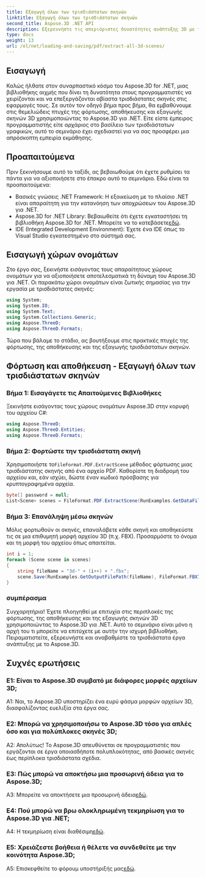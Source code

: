 ```yaml
---
title: Εξαγωγή όλων των τρισδιάστατων σκηνών
linktitle: Εξαγωγή όλων των τρισδιάστατων σκηνών
second_title: Aspose.3D .NET API
description: Εξερευνήστε τις απεριόριστες δυνατότητες ανάπτυξης 3D με το Aspose.3D για .NET. Φορτώστε, αποθηκεύστε και εξάγετε σκηνές χωρίς κόπο.
type: docs
weight: 13
url: /el/net/loading-and-saving/pdf/extract-all-3d-scenes/
---
```

## Εισαγωγή

Καλώς ήλθατε στον συναρπαστικό κόσμο του Aspose.3D for .NET, μιας βιβλιοθήκης αιχμής που δίνει τη δυνατότητα στους προγραμματιστές να χειρίζονται και να επεξεργάζονται αβίαστα τρισδιάστατες σκηνές στις εφαρμογές τους. Σε αυτόν τον οδηγό βήμα προς βήμα, θα εμβαθύνουμε στις θεμελιώδεις πτυχές της φόρτωσης, αποθήκευσης και εξαγωγής σκηνών 3D χρησιμοποιώντας το Aspose.3D για .NET. Είτε είστε έμπειρος προγραμματιστής είτε αρχάριος στο βασίλειο των τρισδιάστατων γραφικών, αυτό το σεμινάριο έχει σχεδιαστεί για να σας προσφέρει μια απρόσκοπτη εμπειρία εκμάθησης.

## Προαπαιτούμενα

Πριν ξεκινήσουμε αυτό το ταξίδι, ας βεβαιωθούμε ότι έχετε ρυθμίσει τα πάντα για να αξιοποιήσετε στο έπακρο αυτό το σεμινάριο. Εδώ είναι τα προαπαιτούμενα:

- Βασικές γνώσεις .NET Framework: Η εξοικείωση με το πλαίσιο .NET είναι απαραίτητη για την κατανόηση των αποχρώσεων του Aspose.3D για .NET.
-  Aspose.3D for .NET Library: Βεβαιωθείτε ότι έχετε εγκαταστήσει τη βιβλιοθήκη Aspose.3D for .NET. Μπορείτε να το κατεβάσετε[εδώ](https://releases.aspose.com/3d/net/).
- IDE (Integrated Development Environment): Έχετε ένα IDE όπως το Visual Studio εγκατεστημένο στο σύστημά σας.

## Εισαγωγή χώρων ονομάτων

Στο έργο σας, ξεκινήστε εισάγοντας τους απαραίτητους χώρους ονομάτων για να αξιοποιήσετε αποτελεσματικά τη δύναμη του Aspose.3D για .NET. Οι παρακάτω χώροι ονομάτων είναι ζωτικής σημασίας για την εργασία με τρισδιάστατες σκηνές:

```csharp
using System;
using System.IO;
using System.Text;
using System.Collections.Generic;
using Aspose.ThreeD;
using Aspose.ThreeD.Formats;
```

Τώρα που βάλαμε το στάδιο, ας βουτήξουμε στις πρακτικές πτυχές της φόρτωσης, της αποθήκευσης και της εξαγωγής τρισδιάστατων σκηνών.

## Φόρτωση και αποθήκευση - Εξαγωγή όλων των τρισδιάστατων σκηνών

### Βήμα 1: Εισαγάγετε τις Απαιτούμενες Βιβλιοθήκες

Ξεκινήστε εισάγοντας τους χώρους ονομάτων Aspose.3D στην κορυφή του αρχείου C#:

```csharp
using Aspose.ThreeD;
using Aspose.ThreeD.Entities;
using Aspose.ThreeD.Formats;
```

### Βήμα 2: Φορτώστε την τρισδιάστατη σκηνή

 Χρησιμοποιήστε το`FileFormat.PDF.ExtractScene` μέθοδος φόρτωσης μιας τρισδιάστατης σκηνής από ένα αρχείο PDF. Καθορίστε τη διαδρομή του αρχείου και, εάν ισχύει, δώστε έναν κωδικό πρόσβασης για κρυπτογραφημένα αρχεία.

```csharp
byte[] password = null;
List<Scene> scenes = FileFormat.PDF.ExtractScene(RunExamples.GetDataFilePath("House_Design.pdf"), password);
```

### Βήμα 3: Επανάληψη μέσω σκηνών

Μόλις φορτωθούν οι σκηνές, επαναλάβετε κάθε σκηνή και αποθηκεύστε τις σε μια επιθυμητή μορφή αρχείου 3D (π.χ. FBX). Προσαρμόστε το όνομα και τη μορφή του αρχείου όπως απαιτείται.

```csharp
int i = 1;
foreach (Scene scene in scenes)
{
    string fileName = "3d-" + (i++) + ".fbx";
    scene.Save(RunExamples.GetOutputFilePath(fileName), FileFormat.FBX7400ASCII);
}
```

### συμπέρασμα

Συγχαρητήρια! Έχετε πλοηγηθεί με επιτυχία στις περιπλοκές της φόρτωσης, της αποθήκευσης και της εξαγωγής σκηνών 3D χρησιμοποιώντας το Aspose.3D για .NET. Αυτό το σεμινάριο είναι μόνο η αρχή του τι μπορείτε να επιτύχετε με αυτήν την ισχυρή βιβλιοθήκη. Πειραματιστείτε, εξερευνήστε και αναβαθμίστε τα τρισδιάστατα έργα ανάπτυξης με το Aspose.3D.

## Συχνές ερωτήσεις

### Ε1: Είναι το Aspose.3D συμβατό με διάφορες μορφές αρχείων 3D;

A1: Ναι, το Aspose.3D υποστηρίζει ένα ευρύ φάσμα μορφών αρχείων 3D, διασφαλίζοντας ευελιξία στα έργα σας.

### Ε2: Μπορώ να χρησιμοποιήσω το Aspose.3D τόσο για απλές όσο και για πολύπλοκες σκηνές 3D;

Α2: Απολύτως! Το Aspose.3D απευθύνεται σε προγραμματιστές που εργάζονται σε έργα οποιασδήποτε πολυπλοκότητας, από βασικές σκηνές έως περίπλοκα τρισδιάστατα σχέδια.

### Ε3: Πώς μπορώ να αποκτήσω μια προσωρινή άδεια για το Aspose.3D;

 A3: Μπορείτε να αποκτήσετε μια προσωρινή άδεια[εδώ](https://purchase.aspose.com/temporary-license/).

### Ε4: Πού μπορώ να βρω ολοκληρωμένη τεκμηρίωση για το Aspose.3D για .NET;

 A4: Η τεκμηρίωση είναι διαθέσιμη[εδώ](https://reference.aspose.com/3d/net/).

### Ε5: Χρειάζεστε βοήθεια ή θέλετε να συνδεθείτε με την κοινότητα Aspose.3D;

 A5: Επισκεφθείτε το φόρουμ υποστήριξής μας[εδώ](https://forum.aspose.com/c/3d/18).